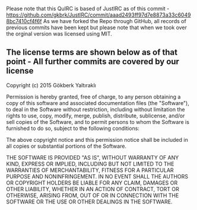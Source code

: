 Please note that this QuIRC is based of JustIRC as of this commit - https://github.com/gkbrk/JustIRC/commit/aaad2493ff97d7e8873a33c60498bc7410cf4f6f
As we have forked the Repo through GitHub, all records of previous commits have been kept but please note that when we took over the orginal version was licensed using MIT.

The license terms are shown below as of that point - All further commits are covered by our license
------
Copyright (c) 2015 Gökberk Yaltıraklı

Permission is hereby granted, free of charge, to any person obtaining a copy
of this software and associated documentation files (the "Software"), to deal
in the Software without restriction, including without limitation the rights
to use, copy, modify, merge, publish, distribute, sublicense, and/or sell
copies of the Software, and to permit persons to whom the Software is
furnished to do so, subject to the following conditions:

The above copyright notice and this permission notice shall be included in
all copies or substantial portions of the Software.

THE SOFTWARE IS PROVIDED "AS IS", WITHOUT WARRANTY OF ANY KIND, EXPRESS OR
IMPLIED, INCLUDING BUT NOT LIMITED TO THE WARRANTIES OF MERCHANTABILITY,
FITNESS FOR A PARTICULAR PURPOSE AND NONINFRINGEMENT. IN NO EVENT SHALL THE
AUTHORS OR COPYRIGHT HOLDERS BE LIABLE FOR ANY CLAIM, DAMAGES OR OTHER
LIABILITY, WHETHER IN AN ACTION OF CONTRACT, TORT OR OTHERWISE, ARISING FROM,
OUT OF OR IN CONNECTION WITH THE SOFTWARE OR THE USE OR OTHER DEALINGS IN
THE SOFTWARE.
